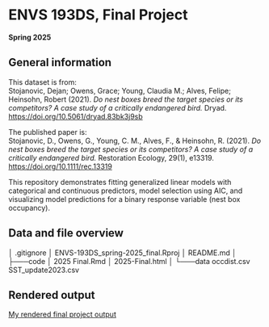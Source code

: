 # ENVS 193DS, Final Project 
**Spring 2025**

## General information  
This dataset is from:  
Stojanovic, Dejan; Owens, Grace; Young, Claudia M.; Alves, Felipe; Heinsohn, Robert (2021). *Do nest boxes breed the target species or its competitors? A case study of a critically endangered bird.* Dryad. https://doi.org/10.5061/dryad.83bk3j9sb  

The published paper is:  
Stojanovic, D., Owens, G., Young, C. M., Alves, F., & Heinsohn, R. (2021). *Do nest boxes breed the target species or its competitors? A case study of a critically endangered bird.* Restoration Ecology, 29(1), e13319. https://doi.org/10.1111/rec.13319  

This repository demonstrates fitting generalized linear models with categorical and continuous predictors, model selection using AIC, and visualizing model predictions for a binary response variable (nest box occupancy).

## Data and file overview
│   .gitignore
│   ENVS-193DS_spring-2025_final.Rproj
│   README.md
│
├───code
│       2025 Final.Rmd
│       2025-Final.html
│
└───data
        occdist.csv
        SST_update2023.csv

## Rendered output
[My rendered final project output](code/2025-Final.html)

